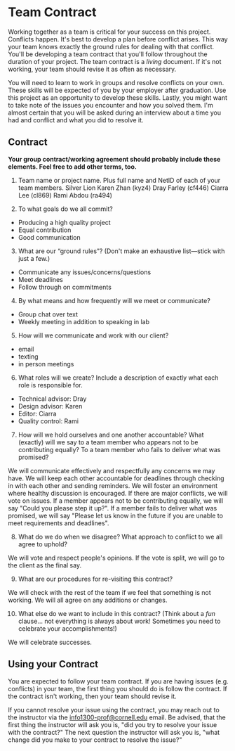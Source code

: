 # Team Contract

Working together as a team is critical for your success on this project. Conflicts happen. It's best to develop a plan before conflict arises. This way your team knows exactly the ground rules for dealing with that conflict. You'll be developing a team contract that you'll follow throughout the duration of your project. The team contract is a *living* document. If it's not working, your team should revise it as often as necessary.

You will need to learn to work in groups and resolve conflicts on your own. These skills will be expected of you by your employer after graduation. Use this project as an opportunity to develop these skills. Lastly, you might want to take note of the issues you encounter and how you solved them. I'm almost certain that you will be asked during an interview about a time you had and conflict and what you did to resolve it.

## Contract

**Your group contract/working agreement should probably include these elements. Feel free to add other terms, too.**

1. Team name or project name. Plus full name and NetID of each of your team members.
Silver Lion
Karen Zhan (kyz4)
Dray Farley (cf446)
Ciarra Lee (cl869)
Rami Abdou (ra494)



2. To what goals do we all commit?

 - Producing a high quality project
 - Equal contribution
 - Good communication

3. What are our “ground rules”? (Don't make an exhaustive list—stick with just a few.)

 - Communicate any issues/concerns/questions
 - Meet deadlines
 - Follow through on commitments

4. By what means and how frequently will we meet or communicate?

 - Group chat over text
 - Weekly meeting in addition to speaking in lab

5. How will we communicate and work with our client?

 - email
 - texting
 - in person meetings

6. What roles will we create? Include a description of exactly what each role is responsible for.

 - Technical advisor: Dray
 - Design advisor: Karen
 - Editor: Ciarra
 - Quality control: Rami

7. How will we hold ourselves and one another accountable? What (exactly) will we say to a team member who appears not to be contributing equally? To a team member who fails to deliver what was promised?

We will communicate effectively and respectfully any concerns we may have. We will keep each other accountable for deadlines through checking in with each other and sending reminders. We will foster an environment where healthy discussion is encouraged. If there are major conflicts, we will vote on issues. If a member appears not to be contributing equally, we will say "Could you please step it up?". If a member fails to deliver what was promised, we will say "Please let us know in the future if you are unable to meet requirements and deadlines".

8. What do we do when we disagree? What approach to conflict to we all agree to uphold?

We will vote and respect people's opinions. If the vote is split, we will go to the client as the final say.

9. What are our procedures for re-visiting this contract?

We will check with the rest of the team if we feel that something is not working. We will all agree on any additions or changes.

10. What else do we want to include in this contract? (Think about a *fun* clause... not everything is always about work! Sometimes you need to celebrate your accomplishments!)

We will celebrate successes.

## Using your Contract

You are expected to follow your team contract. If you are having issues (e.g. conflicts) in your team, the first thing you should do is follow the contract. If the contract isn't working, then your team should revise it.

If you cannot resolve your issue using the contract, you may reach out to the instructor via the <info1300-prof@cornell.edu> email. Be advised, that the first thing the instructor will ask you is, "did you try to resolve your issue with the contract?" The next question the instructor will ask you is, "what change did you make to your contract to resolve the issue?"

